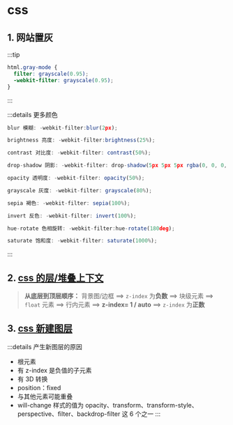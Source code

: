 # css

## 1. 网站置灰

:::tip

```css
html.gray-mode {
  filter: grayscale(0.95);
  -webkit-filter: grayscale(0.95);
}
```

:::

:::details 更多颜色

```js
blur 模糊: -webkit-filter:blur(2px);

brightness 亮度: -webkit-filter:brightness(25%);

contrast 对比度: -webkit-filter: contrast(50%);

drop-shadow 阴影: -webkit-filter: drop-shadow(5px 5px 5px rgba(0, 0, 0, 0.5));

opacity 透明度: -webkit-filter: opacity(50%);

grayscale 灰度: -webkit-filter: grayscale(80%);

sepia 褐色: -webkit-filter: sepia(100%);

invert 反色: -webkit-filter: invert(100%);

hue-rotate 色相旋转: -webkit-filter:hue-rotate(180deg);

saturate 饱和度: -webkit-filter: saturate(1000%);
```

:::

## 2. [css 的层/堆叠上下文](https://juejin.cn/post/7230460443189084197)

> **从底层到顶层顺序：** 背景图/边框 ==> `z-index` 为**负数** ==> 块级元素 ==> `float` 元素 ==> 行内元素 ==> **z-index= 1 / auto** ==> `z-index` 为**正数**

## 3. [css 新建图层](https://juejin.cn/post/7051926604666109988#heading-1)

:::details 产生新图层的原因

- 根元素
- 有 z-index 是负值的子元素
- 有 3D 转换
- position：fixed
- 与其他元素可能重叠
- will-change 样式的值为 opacity、transform、transform-style、perspective、filter、backdrop-filter 这 6 个之一
  :::
